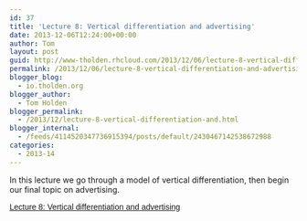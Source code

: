 ```yaml
---
id: 37
title: 'Lecture 8: Vertical differentiation and advertising'
date: 2013-12-06T12:24:00+00:00
author: Tom
layout: post
guid: http://www-tholden.rhcloud.com/2013/12/06/lecture-8-vertical-differentiation-and-advertising/
permalink: /2013/12/06/lecture-8-vertical-differentiation-and-advertising/
blogger_blog:
  - io.tholden.org
blogger_author:
  - Tom Holden
blogger_permalink:
  - /2013/12/lecture-8-vertical-differentiation-and.html
blogger_internal:
  - /feeds/4114520347736915394/posts/default/2430467142538672988
categories:
  - 2013-14
---
```

In this lecture we go through a model of vertical differentiation, then begin our final topic on advertising. 

<div style="-x-system-font: none; display: block; font-family: Helvetica,Arial,Sans-serif; font-size-adjust: none; font-size: 14px; font-stretch: normal; font-style: normal; font-variant: normal; font-weight: normal; line-height: normal; margin: 12px auto 6px auto;">
  <a href="http://www.scribd.com/doc/189823652/Lecture-8-Vertical-differentiation-and-advertising" style="text-decoration: underline;" title="View Lecture 8: Vertical differentiation and advertising on Scribd">Lecture 8: Vertical differentiation and advertising</a>
</div>



<div style="clear: both; text-align: center;">
</div>



<div style="clear: both; text-align: center;">
</div>